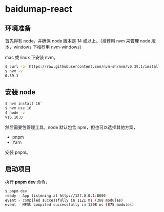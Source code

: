 # baidumap-react

## 环境准备

首先得有 node，并确保 node 版本是 14 或以上。（推荐用 nvm 来管理 node 版本，windows 下推荐用 nvm-windows）

mac 或 linux 下安装 nvm。

```bash
$ curl -o- https://raw.githubusercontent.com/nvm-sh/nvm/v0.39.1/install.sh | bash
$ nvm -v
0.39.1
```

## 安装 node

```bash
$ nvm install 16`
$ nvm use 16
$ node -v
v16.10.0
```

然后需要包管理工具。node 默认包含 npm，但也可以选择其他方案，

- pnpm
- Yarn

安装 pnpm。

## 启动项目

执行 **pnpm dev** 命令，

```bash
$ pnpm dev
ready - App listening at http://127.0.0.1:8000
event - compiled successfully in 1121 ms (388 modules)
event - MFSU compiled successfully in 1308 ms (875 modules)
```
